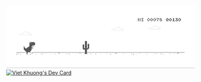 ![shinta](dino.gif)
<a href="https://app.daily.dev/shinta"><img src="https://api.daily.dev/devcards/32d0e50c032845268747085c940f1eeb.png?r=9sw" width="400" alt="Viet Khuong's Dev Card"/></a>
